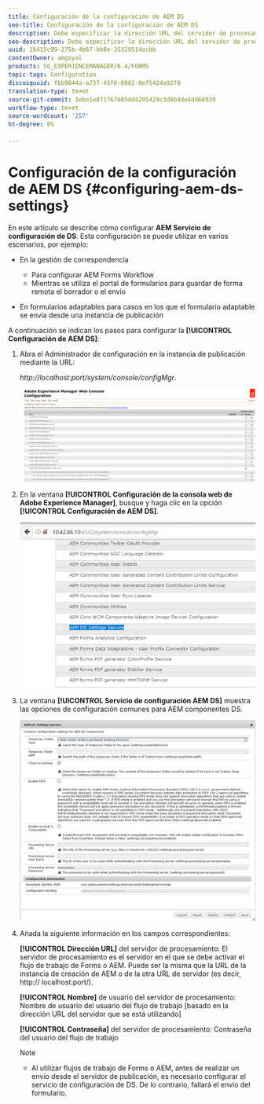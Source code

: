 ```yaml
---
title: Configuración de la configuración de AEM DS
seo-title: Configuración de la configuración de AEM DS
description: Debe especificar la dirección URL del servidor de procesamiento antes de enviar un formulario.
seo-description: Debe especificar la dirección URL del servidor de procesamiento antes de enviar un formulario.
uuid: 2b415c99-275b-4b67-bb8e-35329514ecbb
contentOwner: amgoyal
products: SG_EXPERIENCEMANAGER/6.4/FORMS
topic-tags: Configuration
discoiquuid: fbb9044a-a737-45f6-8062-0ef5424a92f8
translation-type: tm+mt
source-git-commit: 1ebe1e871767605dd4295429c3d0b4de4dd66939
workflow-type: tm+mt
source-wordcount: '257'
ht-degree: 0%

---
```



# Configuración de la configuración de AEM DS {#configuring-aem-ds-settings}

En este artículo se describe cómo configurar **AEM Servicio de configuración de DS**. Esta configuración se puede utilizar en varios escenarios, por ejemplo:

* En la gestión de correspondencia

   * Para configurar AEM Forms Workflow
   * Mientras se utiliza el portal de formularios para guardar de forma remota el borrador o el envío

* En formularios adaptables para casos en los que el formulario adaptable se envía desde una instancia de publicación

A continuación se indican los pasos para configurar la **[!UICONTROL Configuración de AEM DS]**:

1. Abra el Administrador de configuración en la instancia de publicación mediante la URL:

   *http://localhost:port/system/console/configMgr*.

   ![aem_web_configuration_console](assets/aem_web_configuration_console.png)

1. En la ventana **[!UICONTROL Configuración de la consola web de Adobe Experience Manager]**, busque y haga clic en la opción **[!UICONTROL Configuración de AEM DS]**.

   ![ds_settings](assets/ds_settings.png)

1. La ventana **[!UICONTROL Servicio de configuración AEM DS]** muestra las opciones de configuración comunes para AEM componentes DS.

   ![ds_settings_1](assets/ds_settings_1.png)

1. Añada la siguiente información en los campos correspondientes:

   **[!UICONTROL Dirección URL]** del servidor de procesamiento: El servidor de procesamiento es el servidor en el que se debe activar el flujo de trabajo de Forms o AEM. Puede ser la misma que la URL de la instancia de creación de AEM o de la otra URL de servidor (es decir, http:// localhost:port/).

   **[!UICONTROL Nombre]** de usuario del servidor de procesamiento: Nombre de usuario del usuario del flujo de trabajo  [basado en la dirección URL del servidor que se está utilizando]

   **[!UICONTROL Contraseña]** del servidor de procesamiento: Contraseña del usuario del flujo de trabajo

   >[!NOTE]
   >
   >* Al utilizar flujos de trabajo de Forms o AEM, antes de realizar un envío desde el servidor de publicación, es necesario configurar el servicio de configuración de DS. De lo contrario, fallará el envío del formulario.

